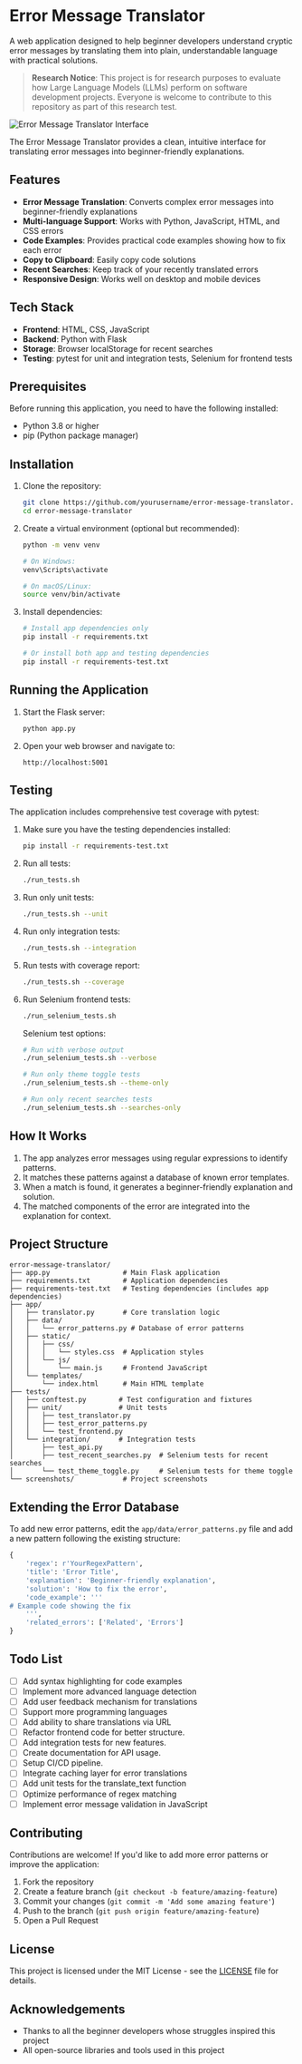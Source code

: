 # Error Message Translator

A web application designed to help beginner developers understand cryptic error messages by translating them into plain, understandable language with practical solutions.

> **Research Notice**: This project is for research purposes to evaluate how Large Language Models (LLMs) perform on software development projects. Everyone is welcome to contribute to this repository as part of this research test.

![Error Message Translator Interface](screenshots/interface_screenshot.png)

The Error Message Translator provides a clean, intuitive interface for translating error messages into beginner-friendly explanations.

## Features

- **Error Message Translation**: Converts complex error messages into beginner-friendly explanations
- **Multi-language Support**: Works with Python, JavaScript, HTML, and CSS errors
- **Code Examples**: Provides practical code examples showing how to fix each error
- **Copy to Clipboard**: Easily copy code solutions
- **Recent Searches**: Keep track of your recently translated errors
- **Responsive Design**: Works well on desktop and mobile devices

## Tech Stack

- **Frontend**: HTML, CSS, JavaScript
- **Backend**: Python with Flask
- **Storage**: Browser localStorage for recent searches
- **Testing**: pytest for unit and integration tests, Selenium for frontend tests

## Prerequisites

Before running this application, you need to have the following installed:

- Python 3.8 or higher
- pip (Python package manager)

## Installation

1. Clone the repository:
   ```bash
   git clone https://github.com/yourusername/error-message-translator.git
   cd error-message-translator
   ```

2. Create a virtual environment (optional but recommended):
   ```bash
   python -m venv venv
   
   # On Windows:
   venv\Scripts\activate
   
   # On macOS/Linux:
   source venv/bin/activate
   ```

3. Install dependencies:
   ```bash
   # Install app dependencies only
   pip install -r requirements.txt
   
   # Or install both app and testing dependencies
   pip install -r requirements-test.txt
   ```

## Running the Application

1. Start the Flask server:
   ```bash
   python app.py
   ```

2. Open your web browser and navigate to:
   ```
   http://localhost:5001
   ```

## Testing

The application includes comprehensive test coverage with pytest:

1. Make sure you have the testing dependencies installed:
   ```bash
   pip install -r requirements-test.txt
   ```

2. Run all tests:
   ```bash
   ./run_tests.sh
   ```

3. Run only unit tests:
   ```bash
   ./run_tests.sh --unit
   ```

4. Run only integration tests:
   ```bash
   ./run_tests.sh --integration
   ```

5. Run tests with coverage report:
   ```bash
   ./run_tests.sh --coverage
   ```

6. Run Selenium frontend tests:
   ```bash
   ./run_selenium_tests.sh
   ```
   
   Selenium test options:
   ```bash
   # Run with verbose output
   ./run_selenium_tests.sh --verbose
   
   # Run only theme toggle tests
   ./run_selenium_tests.sh --theme-only
   
   # Run only recent searches tests
   ./run_selenium_tests.sh --searches-only
   ```

## How It Works

1. The app analyzes error messages using regular expressions to identify patterns.
2. It matches these patterns against a database of known error templates.
3. When a match is found, it generates a beginner-friendly explanation and solution.
4. The matched components of the error are integrated into the explanation for context.

## Project Structure

```
error-message-translator/
├── app.py                  # Main Flask application
├── requirements.txt        # Application dependencies
├── requirements-test.txt   # Testing dependencies (includes app dependencies)
├── app/
│   ├── translator.py       # Core translation logic
│   ├── data/
│   │   └── error_patterns.py # Database of error patterns
│   ├── static/
│   │   ├── css/
│   │   │   └── styles.css  # Application styles
│   │   └── js/
│   │       └── main.js     # Frontend JavaScript
│   └── templates/
│       └── index.html      # Main HTML template
├── tests/
│   ├── conftest.py        # Test configuration and fixtures
│   ├── unit/              # Unit tests
│   │   ├── test_translator.py
│   │   ├── test_error_patterns.py
│   │   └── test_frontend.py
│   └── integration/       # Integration tests
│       ├── test_api.py
│       ├── test_recent_searches.py  # Selenium tests for recent searches
│       └── test_theme_toggle.py     # Selenium tests for theme toggle
└── screenshots/            # Project screenshots
```

## Extending the Error Database

To add new error patterns, edit the `app/data/error_patterns.py` file and add a new pattern following the existing structure:

```python
{
    'regex': r'YourRegexPattern',
    'title': 'Error Title',
    'explanation': 'Beginner-friendly explanation',
    'solution': 'How to fix the error',
    'code_example': '''
# Example code showing the fix
    ''',
    'related_errors': ['Related', 'Errors']
}
```

## Todo List

- [ ] Add syntax highlighting for code examples
- [ ] Implement more advanced language detection
- [ ] Add user feedback mechanism for translations
- [ ] Support more programming languages
- [ ] Add ability to share translations via URL
- [ ] Refactor frontend code for better structure.
- [ ] Add integration tests for new features.
- [ ] Create documentation for API usage.
- [ ] Setup CI/CD pipeline.
- [ ] Integrate caching layer for error translations
- [ ] Add unit tests for the translate_text function
- [ ] Optimize performance of regex matching
- [ ] Implement error message validation in JavaScript

## Contributing

Contributions are welcome! If you'd like to add more error patterns or improve the application:

1. Fork the repository
2. Create a feature branch (`git checkout -b feature/amazing-feature`)
3. Commit your changes (`git commit -m 'Add some amazing feature'`)
4. Push to the branch (`git push origin feature/amazing-feature`)
5. Open a Pull Request

## License

This project is licensed under the MIT License - see the [LICENSE](LICENSE) file for details.

## Acknowledgements

- Thanks to all the beginner developers whose struggles inspired this project
- All open-source libraries and tools used in this project